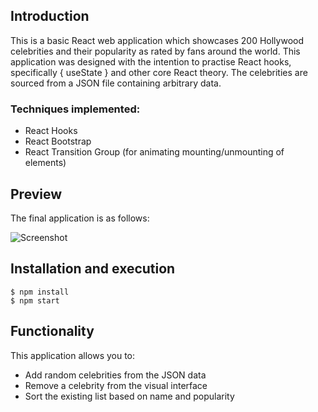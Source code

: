 ## Introduction

This is a basic React web application which showcases 200 Hollywood celebrities and their popularity as rated by fans around the world.
This application was designed with the intention to practise React hooks, specifically { useState } and other core React theory.
The celebrities are sourced from a JSON file containing arbitrary data.

### Techniques implemented:
* React Hooks
* React Bootstrap
* React Transition Group (for animating mounting/unmounting of elements)

## Preview

The final application is as follows:

![Screenshot](https://media.giphy.com/media/WSBcWDQGe40VdIOFR8/giphy.gif)

## Installation and execution

```
$ npm install
$ npm start
```

## Functionality

This application allows you to:
* Add random celebrities from the JSON data
* Remove a celebrity from the visual interface
* Sort the existing list based on name and popularity
